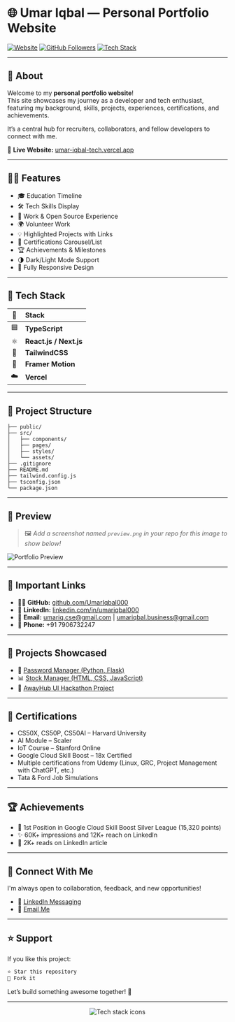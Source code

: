 # 🌐 Umar Iqbal — Personal Portfolio Website

[![Website](https://img.shields.io/badge/Live%20Website-umar--iqbal--tech.vercel.app-blue?style=for-the-badge)](https://umar-iqbal-tech.vercel.app)
[![GitHub Followers](https://img.shields.io/github/followers/UmarIqbal000?style=for-the-badge&label=Follow)](https://github.com/UmarIqbal000)
[![Tech Stack](https://img.shields.io/badge/Stack-TypeScript%20|%20React%20|%20TailwindCSS%20|%20Vercel-38bdf8?style=for-the-badge)](#-tech-stack)

---

## 📌 About

Welcome to my **personal portfolio website**!  
This site showcases my journey as a developer and tech enthusiast, featuring my background, skills, projects, experiences, certifications, and achievements.

It’s a central hub for recruiters, collaborators, and fellow developers to connect with me.

🔗 **Live Website:** [umar-iqbal-tech.vercel.app](https://umar-iqbal-tech.vercel.app)

---

## 🧑‍💼 Features

- 🎓 Education Timeline
- 🛠️ Tech Skills Display
- 💼 Work & Open Source Experience
- 🌍 Volunteer Work
- 💡 Highlighted Projects with Links
- 📜 Certifications Carousel/List
- 🏆 Achievements & Milestones
- 🌗 Dark/Light Mode Support
- 📱 Fully Responsive Design

---

## 🚀 Tech Stack

|   🚀   | Stack                |
|:------:|:---------------------|
| 🟦     | **TypeScript**       |
| ⚛️     | **React.js / Next.js**|
| 🎨     | **TailwindCSS**      |
| 🔄     | **Framer Motion**    |
| ☁️     | **Vercel**           |

---

## 📂 Project Structure

```
├── public/
├── src/
│   ├── components/
│   ├── pages/
│   ├── styles/
│   └── assets/
├── .gitignore
├── README.md
├── tailwind.config.js
├── tsconfig.json
└── package.json
```

---

## 📸 Preview

> 🖼️ *Add a screenshot named `preview.png` in your repo for this image to show below!*

![Portfolio Preview](https://raw.githubusercontent.com/UmarIqbal000/your-repo-name/main/preview.png)

---

## 🔗 Important Links

- 🧑‍💻 **GitHub:** [github.com/UmarIqbal000](https://github.com/UmarIqbal000)
- 💼 **LinkedIn:** [linkedin.com/in/umariqbal000](https://linkedin.com/in/umariqbal000)
- 📧 **Email:** umariq.cse@gmail.com | umariqbal.business@gmail.com
- 📱 **Phone:** +91 7906732247

---

## 📜 Projects Showcased

- 🔐 [Password Manager (Python, Flask)](https://github.com/UmarIqbal000/CS50P-Final-Project-Password-Manager.git)
- 📊 [Stock Manager (HTML, CSS, JavaScript)](https://github.com/UmarIqbal000/Web-Based-Stock-Manger-Harvard-University-CS50-.git)
- 🧠 [AwayHub UI Hackathon Project](https://github.com/UmarIqbal000/AwayHub-UI-Hackathon.git)

---

## 🏅 Certifications

- CS50X, CS50P, CS50AI – Harvard University
- AI Module – Scaler
- IoT Course – Stanford Online
- Google Cloud Skill Boost – 18x Certified
- Multiple certifications from Udemy (Linux, GRC, Project Management with ChatGPT, etc.)
- Tata & Ford Job Simulations

---

## 🏆 Achievements

- 🥇 1st Position in Google Cloud Skill Boost Silver League (15,320 points)
- ✨ 60K+ impressions and 12K+ reach on LinkedIn
- 📝 2K+ reads on LinkedIn article

---

## 🤝 Connect With Me

I'm always open to collaboration, feedback, and new opportunities!

- 💬 [LinkedIn Messaging](https://linkedin.com/in/umariqbal000)
- 📩 [Email Me](mailto:umariq.cse@gmail.com)

---

## ⭐ Support

If you like this project:

```bash
⭐ Star this repository
🍴 Fork it
```

Let’s build something awesome together! 🚀

---

<p align="center">
  <img src="https://skillicons.dev/icons?i=ts,react,nextjs,tailwind,vercel,github" alt="Tech stack icons" />
</p>
